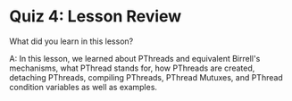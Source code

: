 # Quiz 4: Lesson Review

What did you learn in this lesson?

A: In this lesson, we learned about PThreads and equivalent Birrell's mechanisms, what PThread stands for, how PThreads are created, detaching PThreads, compiling PThreads, PThread Mutuxes, and PThread condition variables as well as examples.
